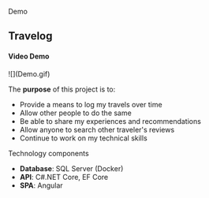Demo<h2>Travelog</h2>

<h4>Video Demo</h4>
![](Demo.gif)

<p>The <b>purpose</b> of this project is to:</p>
<ul>
    <li>Provide a means to log my travels over time</li>
    <li>Allow other people to do the same</li>
    <li>Be able to share my experiences and recommendations</li>
    <li>Allow anyone to search other traveler's reviews</li>
    <li>Continue to work on my technical skills</li>
</ul>

<p>Technology components</p>
<ul>
    <li><b>Database</b>: SQL Server (Docker)</li>
    <li><b>API</b>: C#.NET Core, EF Core</li>
    <li><b>SPA</b>: Angular</li>
</ul>